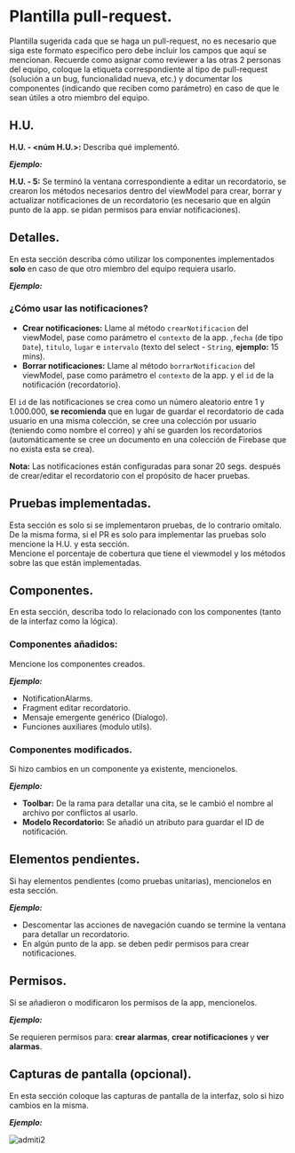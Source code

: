 # Plantilla pull-request.
Plantilla sugerida cada que se haga un pull-request, no es necesario que siga este formato especifico pero debe incluir los campos que aquí se mencionan.
Recuerde como asignar como reviewer a las otras 2 personas del equipo,  coloque la etiqueta correspondiente al tipo de pull-request (solución a un bug, funcionalidad nueva, etc.) y documentar
los componentes (indicando que reciben como parámetro) en caso de que le sean útiles a otro miembro del equipo.
## H.U.
**H.U. - <núm H.U.>:** Describa qué implementó. 
  
***Ejemplo:***  
  
**H.U. - 5:** Se terminó la ventana correspondiente a editar un recordatorio, se crearon los métodos necesarios dentro del viewModel para crear, borrar y actualizar notificaciones de un recordatorio (es necesario que en algún punto de la app. se pidan permisos para enviar notificaciones).

## Detalles.
En esta sección describa cómo utilizar los componentes implementados **solo** en caso de que otro miembro del equipo requiera usarlo.

  
***Ejemplo:***  
  
### ¿Cómo usar las notificaciones?
- **Crear notificaciones:** Llame al método ```crearNotificacion``` del viewModel, pase como parámetro el ```contexto``` de la app. ,```fecha``` (de tipo ```Date```), ```titulo```, ```lugar``` e ```intervalo``` (texto del select - ```String```, **ejemplo:** 15 mins).
- **Borrar notificaciones:** Llame al método ```borrarNotificacion``` del viewModel, pase como parámetro el ```contexto``` de la app. y el ```id``` de la notificación (recordatorio).

El ```id``` de las notificaciones se crea como un número aleatorio entre 1 y 1.000.000, **se recomienda** que en lugar de guardar el recordatorio de cada usuario en una misma colección, se cree una colección por usuario (teniendo como nombre el correo) y ahí se guarden los recordatorios (automáticamente se cree un documento en una colección de Firebase que no exista esta se crea).  

**Nota:** Las notificaciones están configuradas para sonar 20 segs. después de crear/editar el recordatorio con el propósito de hacer pruebas.
## Pruebas implementadas.
Esta sección es solo si se implementaron pruebas, de lo contrario omitalo. De la misma forma, si el PR es solo para implementar las pruebas solo mencione la H.U. y esta sección.  
Mencione el porcentaje de cobertura que tiene el viewmodel y los métodos sobre las que están implementadas.

## Componentes.
En esta sección, describa todo lo relacionado con los componentes (tanto de la interfaz como la lógica).  
### Componentes añadidos:
Mencione los componentes creados.  
  
***Ejemplo:***  
  
- NotificationAlarms.
- Fragment editar recordatorio.
- Mensaje emergente genérico (Dialogo).
- Funciones auxiliares (modulo utils).

### Componentes modificados.
Si hizo cambios en un componente ya existente, mencionelos.
  
***Ejemplo:***  
  
- **Toolbar:** De la rama para detallar una cita, se le cambió el nombre al archivo por conflictos al usarlo.
- **Modelo Recordatorio:** Se añadió un atributo para guardar el ID de notificación.

## Elementos pendientes.
Si hay elementos pendientes (como pruebas unitarias), mencionelos en esta sección.
  
***Ejemplo:***  
  
- Descomentar las acciones de navegación cuando se termine la ventana para detallar un recordatorio.
- En algún punto de la app. se deben pedir permisos para crear notificaciones.

## Permisos.
Si se añadieron o modificaron los permisos de la app, mencionelos.
  
***Ejemplo:***  
  
Se requieren permisos para: **crear alarmas**, **crear notificaciones** y **ver alarmas**.

## Capturas de pantalla (opcional).
En esta sección coloque las capturas de pantalla de la interfaz, solo si hizo cambios en la misma.  
  
***Ejemplo:***  
  
![admiti2](https://github.com/Criser2013/Miniproyecto-2-Apps.-m-viles-/assets/84862634/0c1c5f4d-53ee-45f5-adaa-0fe865efa093)
